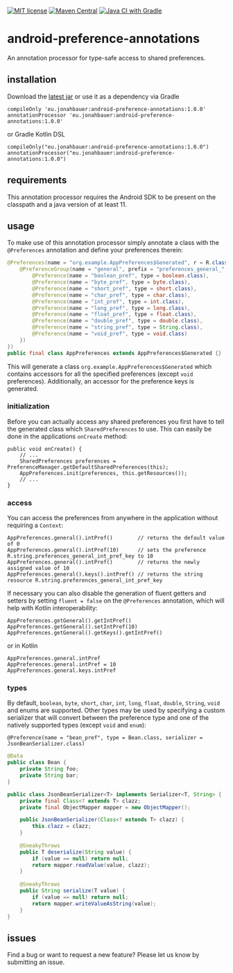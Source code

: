 [![MIT license](https://img.shields.io/badge/License-MIT-blue.svg)](https://github.com/jbb01/android-preference-annotations/blob/main/LICENSE)
[![Maven Central](https://img.shields.io/maven-central/v/eu.jonahbauer/android-preference-annotations)](https://mvnrepository.com/artifact/eu.jonahbauer/android-preference-annotations)
[![Java CI with Gradle](https://img.shields.io/github/workflow/status/jbb01/android-preference-annotations/Java%20CI%20with%20Gradle)](https://github.com/jbb01/android-preference-annotations/actions/workflows/gradle.yml)

# android-preference-annotations

An annotation processor for type-safe access to shared preferences.

## installation

Download the [latest jar](https://search.maven.org/remote_content?g=eu.jonahbauer&a=android-preference-annotations&v=LATEST)
or use it as a dependency via Gradle
```
compileOnly 'eu.jonahbauer:android-preference-annotations:1.0.0' 
annotationProcessor 'eu.jonahbauer:android-preference-annotations:1.0.0' 
```
or Gradle Kotlin DSL
```
compileOnly("eu.jonahbauer:android-preference-annotations:1.0.0") 
annotationProcessor("eu.jonahbauer:android-preference-annotations:1.0.0")
```

## requirements

This annotation processor requires the Android SDK to be present on the classpath 
and a java version of at least 11.

## usage

To make use of this annotation processor simply annotate a class with the `@Preferences` annotation
and define your preferences therein:

```java
@Preferences(name = "org.example.AppPreferences$Generated", r = R.class, value = {
    @PreferenceGroup(name = "general", prefix = "preferences_general_", suffix = "_key", value = {
        @Preference(name = "boolean_pref", type = boolean.class),
        @Preference(name = "byte_pref", type = byte.class),
        @Preference(name = "short_pref", type = short.class),
        @Preference(name = "char_pref", type = char.class),
        @Preference(name = "int_pref", type = int.class),
        @Preference(name = "long_pref", type = long.class),
        @Preference(name = "float_pref", type = float.class),
        @Preference(name = "double_pref", type = double.class),
        @Preference(name = "string_pref", type = String.class),
        @Preference(name = "void_pref", type = void.class)
    })
})
public final class AppPreferences extends AppPreferences$Generated {}
 ```

This will generate a class `org.example.AppPreferences$Generated` which contains accessors
for all the specified preferences (except `void` preferences). Additionally, an accessor for
the preference keys is generated.

### initialization
Before you can actually access any shared preferences you first have to tell the generated class which
`SharedPreferences` to use. This can easily be done in the applications `onCreate` method:

```
public void onCreate() {
    // ...
    SharedPreferences preferences = PreferenceManager.getDefaultSharedPreferences(this);
    AppPreferences.init(preferences, this.getResources());
    // ...
}
```

### access

You can access the preferences from anywhere in the application without requiring a `Context`:

```
AppPreferences.general().intPref()        // returns the default value of 0
AppPreferences.general().intPref(10)      // sets the preference R.string.preferences_general_int_pref_key to 10
AppPreferences.general().intPref()        // returns the newly assigned value of 10
AppPreferences.general().keys().intPref() // returns the string resource R.string.preferences_general_int_pref_key 
```

If necessary you can also disable the generation of fluent getters and setters by setting
`fluent = false` on the `@Preferences` annotation, which will
help with Kotlin interoperability:

```
AppPreferences.getGeneral().getIntPref()
AppPreferences.getGeneral().setIntPref(10)
AppPreferences.getGeneral().getKeys().getIntPref()
```

or in Kotlin

```
AppPreferences.general.intPref
AppPreferences.general.intPref = 10
AppPreferences.general.keys.intPref
```

### types
By default, `boolean`, `byte`, `short`, `char`, `int`, `long`, `float`, `double`, `String`, `void` and enums are
supported. Other types may be used by specifying a custom serializer that will convert between the preference type and 
one of the natively supported types (except `void` and `enum`):

```
@Preference(name = "bean_pref", type = Bean.class, serializer = JsonBeanSerializer.class)
```
```java
@Data
public class Bean {
    private String foo;
    private String bar;
}
```
```java
public class JsonBeanSerializer<T> implements Serializer<T, String> {
    private final Class<? extends T> clazz;
    private final ObjectMapper mapper = new ObjectMapper();

    public JsonBeanSerializer(Class<? extends T> clazz) {
        this.clazz = clazz;
    }
    
    @SneakyThrows
    public T deserialize(String value) {
        if (value == null) return null;
        return mapper.readValue(value, clazz);
    }
    
    @SneakyThrows
    public String serialize(T value) {
        if (value == null) return null;
        return mapper.writeValueAsString(value);
    }
}
```

## issues
Find a bug or want to request a new feature? Please let us know by submitting an issue.